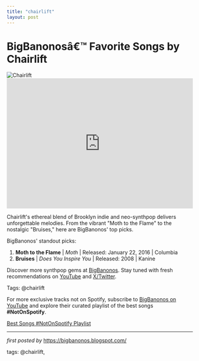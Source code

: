 ```yaml
---
title: "chairlift"
layout: post
---
```

<!-- Title of the Post -->
<h1 >BigBanonosâ€™ Favorite Songs by Chairlift</h1> <!-- Featured Image -->
<div > <img src="https://i.scdn.co/image/ab6761610000e5eb5e840e15b98bab227b5289a6" alt="Chairlift">
</div> <!-- Spotify Embed -->
<div > <iframe src="https://open.spotify.com/embed/playlist/3vbgmJzrCDRs91wpYtzJYE?utm_source=generator" width="100%" height="352" frameBorder="0" allowfullscreen="" allow="autoplay; clipboard-write; encrypted-media; fullscreen; picture-in-picture" loading="lazy"></iframe>
</div> <!-- Introductory Text -->
<p >Chairlift's ethereal blend of Brooklyn indie and neo-synthpop delivers unforgettable melodies. From the vibrant "Moth to the Flame" to the nostalgic "Bruises," here are BigBanonos' top picks.</p> <!-- Song Highlights -->
<div > <p>BigBanonos' standout picks:</p> <ol> <li><strong>Moth to the Flame</strong> | <em>Moth</em> | Released: January 22, 2016 | Columbia</li> <li><strong>Bruises</strong> | <em>Does You Inspire You</em> | Released: 2008 | Kanine</li> </ol>
</div> <!-- Footer Links -->
<div > <p>Discover more synthpop gems at <a href="https://bigbanonos.blogspot.com/" target="_blank">BigBanonos</a>. Stay tuned with fresh recommendations on <a href="https://www.youtube.com/@BigBanonos" target="_blank">YouTube</a> and <a href="https://x.com/bigbanonos" target="_blank">X/Twitter</a>.</p>
</div> <!-- Tags -->
<p >Tags: @chairlift</p>


<!--Subscribe and Playlist Links-->
<div>
    <p>For more exclusive tracks not on Spotify, subscribe to <a href="https://www.youtube.com/@BigBanonos" target="_blank">BigBanonos on YouTube</a> and explore their curated playlist of the best songs <strong>#NotOnSpotify</strong>.</p>
    <p><a href="https://www.youtube.com/playlist?list=PLtuNtuTatqI0kFahUCbtbfenC_ET5O_tr" target="_blank">Best Songs #NotOnSpotify Playlist<br /></a></p></div>

<hr />

<p><em>first posted by</em> <a href="https://bigbanonos.blogspot.com/" rel="noopener" target="_new">https://bigbanonos.blogspot.com/</a></p>

<p>tags: @chairlift,</p>
